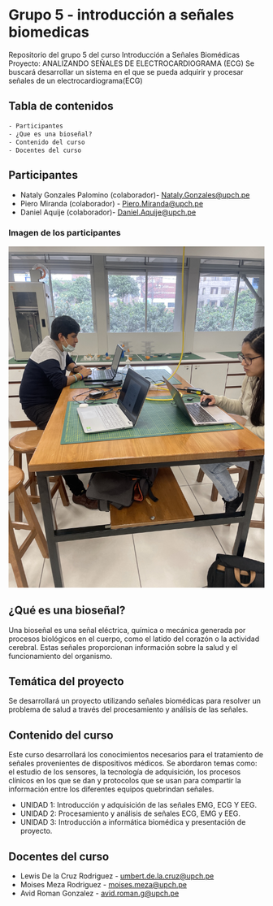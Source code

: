 # Grupo 5 - introducción a señales biomedicas
Repositorio del grupo 5 del curso Introducción a Señales Biomédicas
Proyecto: ANALIZANDO SEÑALES DE ELECTROCARDIOGRAMA (ECG)
Se buscará desarrollar un sistema en el que se pueda adquirir y procesar señales de un electrocardiograma(ECG)

## Tabla de contenidos
    - Participantes
    - ¿Que es una bioseñal?
    - Contenido del curso
    - Docentes del curso

## Participantes
- Nataly Gonzales Palomino (colaborador)- Nataly.Gonzales@upch.pe
- Piero Miranda (colaborador) - Piero.Miranda@upch.pe
- Daniel Aquije (colaborador)- Daniel.Aquije@upch.pe
 ### Imagen de los participantes
 <img src ="imagen\IMG_0199.JPG">

## ¿Qué es una bioseñal?
Una bioseñal es una señal eléctrica, química o mecánica generada por procesos biológicos en el cuerpo, como el latido del corazón o la actividad cerebral. Estas señales proporcionan información sobre la salud y el funcionamiento del organismo.

## Temática del proyecto
Se desarrollará un proyecto utilizando señales biomédicas para resolver un problema de salud a través del procesamiento y análisis de las señales.


## Contenido del curso
Este curso desarrollará los conocimientos necesarios para el tratamiento de señales provenientes de dispositivos médicos. Se abordaron temas como: el estudio de los sensores, la tecnología de adquisición, los procesos clínicos en los que se dan y protocolos que se usan para compartir la información entre los diferentes equipos quebrindan señales. 
- UNIDAD 1: Introducción y adquisición de las señales EMG, ECG Y EEG.
- UNIDAD 2: Procesamiento y análisis de señales ECG, EMG y EEG.
- UNIDAD 3: Introducción a informática biomédica y presentación de proyecto.


## Docentes del curso
- Lewis De la Cruz Rodriguez - umbert.de.la.cruz@upch.pe
- Moises Meza Rodriguez - moises.meza@upch.pe
- Avid Roman Gonzalez - avid.roman.g@upch.pe